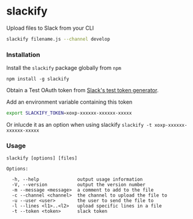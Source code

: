 # slackify

Upload files to Slack from your CLI

```sh
slackify filename.js --channel develop
```

### Installation

Install the `slackify` package globally from `npm`
```
npm install -g slackify
```

Obtain a Test OAuth token from [Slack's test token generator](https://api.slack.com/docs/oauth-test-tokens).

Add an environment variable containing this token
```sh
export SLACKIFY_TOKEN=xoxp-xxxxxx-xxxxxx-xxxxx
```
Or inlucde it as an option when using slackify `slackify -t xoxp-xxxxxx-xxxxxx-xxxxx`

### Usage
```
slackify [options] [files]

Options:

  -h, --help              output usage information
  -V, --version           output the version number
  -m --message <message>  a comment to add to the file
  -c --channel <channel>  the channel to upload the file to
  -u --user <user>        the user to send the file to
  -l --lines <l1>..<l2>   upload specific lines in a file
  -t --token <token>      slack token
```
